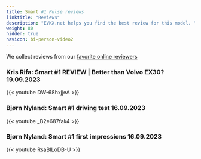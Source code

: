 ```yaml
---
title: Smart #1 Pulse reviews
linktitle: "Reviews"
description: "EVKX.net helps you find the best review for this model. "
weight: 80
hidden: true
navicon: bi-person-video2
---
```

We collect reviews from our [favorite online reviewers](/guides/evreviewers/)

### Kris Rifa: Smart #1 REVIEW | Better than Volvo EX30? 19.09.2023

{{< youtube DW-68hxjjeA >}}

### Bjørn Nyland: Smart #1 driving test 16.09.2023

{{< youtube _B2e687fak4 >}}

### Bjørn Nyland: Smart #1 first impressions 16.09.2023

{{< youtube RsaBILoDB-U >}}

